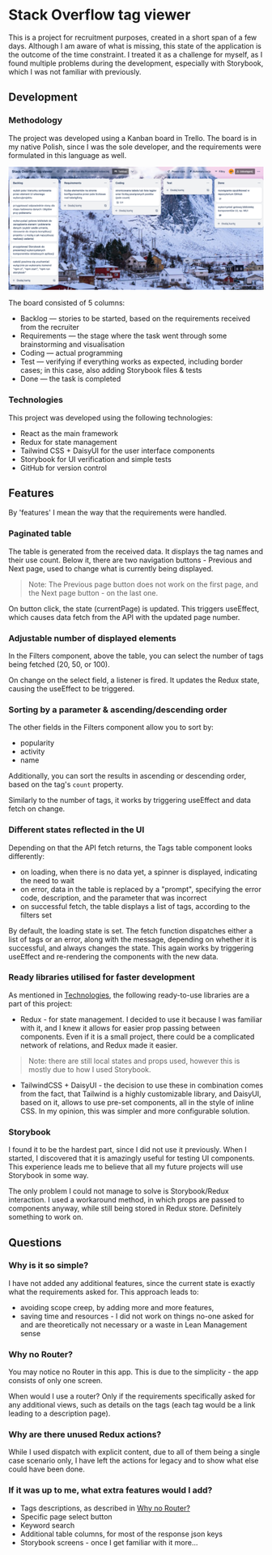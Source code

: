 # Stack Overflow tag viewer

This is a project for recruitment purposes, created in a short span of a few days. Although I am aware of what is missing, this state of the application is the outcome of the time constraint. I treated it as a challenge for myself, as I found multiple problems during the development, especially with Storybook, which I was not familiar with previously.

## Development

### Methodology

The project was developed using a Kanban board in Trello. The board is in my native Polish, since I was the sole developer, and the requirements were formulated in this language as well.

![Trello board](trello.png)

The board consisted of 5 columns:

* Backlog — stories to be started, based on the requirements received from the recruiter
* Requirements — the stage where the task went through some brainstorming and visualisation
* Coding — actual programming
* Test — verifying if everything works as expected, including border cases; in this case, also adding Storybook files & tests
* Done — the task is completed

### Technologies

This project was developed using the following technologies:

* React as the main framework
* Redux for state management
* Tailwind CSS + DaisyUI for the user interface components
* Storybook for UI verification and simple tests
* GitHub for version control

## Features

By 'features' I mean the way that the requirements were handled.

### Paginated table
The table is generated from the received data. It displays the tag names and their use count.
Below it, there are two navigation buttons - Previous and Next page, used to change what is currently being displayed.

> Note: The Previous page button does not work on the first page, and the Next page button - on the last one.

On button click, the state (currentPage) is updated. This triggers useEffect, which causes data fetch from the API with the updated page number.

### Adjustable number of displayed elements
In the Filters component, above the table, you can select the number of tags being fetched (20, 50, or 100).

On change on the select field, a listener is fired. It updates the Redux state, causing the useEffect to be triggered.

### Sorting by a parameter & ascending/descending order

The other fields in the Filters component allow you to sort by:
* popularity
* activity
* name

Additionally, you can sort the results in ascending or descending order, based on the tag's `count` property.

Similarly to the number of tags, it works by triggering useEffect and data fetch on change.

### Different states reflected in the UI

Depending on that the API fetch returns, the Tags table component looks differently:
* on loading, when there is no data yet, a spinner is displayed, indicating the need to wait
* on error, data in the table is replaced by a "prompt", specifying the error code, description, and the parameter that was incorrect
* on successful fetch, the table displays a list of tags, according to the filters set

By default, the loading state is set. The fetch function dispatches either a list of tags or an error, along with the message, depending on whether it is successful, and always changes the state. This again works by triggering useEffect and re-rendering the components with the new data.

### Ready libraries utilised for faster development

As mentioned in [Technologies](#technologies), the following ready-to-use libraries are a part of this project:

* Redux - for state management. I decided to use it because I was familiar with it, and I knew it allows for easier prop passing between components. Even if it is a small project, there could be a complicated network of relations, and Redux made it easier.

> Note: there are still local states and props used, however this is mostly due to how I used Storybook.

* TailwindCSS + DaisyUI - the decision to use these in combination comes from the fact, that Tailwind is a highly customizable library, and DaisyUI, based on it, allows to use pre-set components, all in the style of inline CSS. In my opinion, this was simpler and more configurable solution.

### Storybook
I found it to be the hardest part, since I did not use it previously. When I started, I discovered that it is amazingly useful for testing UI components. This experience leads me to believe that all my future projects will use Storybook in some way.

The only problem I could not manage to solve is Storybook/Redux interaction. I used a workaround method, in which props are passed to components anyway, while still being stored in Redux store. Definitely something to work on.

## Questions

### Why is it so simple?
I have not added any additional features, since the current state is exactly what the requirements asked for. This approach leads to:
- avoiding scope creep, by adding more and more features,
- saving time and resources - I did not work on things no-one asked for and are theoretically not necessary or a waste in Lean Management sense

### Why no Router?
You may notice no Router in this app. This is due to the simplicity - the app consists of only one screen.

When would I use a router? Only if the requirements specifically asked for any additional views, such as details on the tags (each tag would be a link leading to a description page).

### Why are there unused Redux actions?
While I used dispatch with explicit content, due to all of them being a single case scenario only, I have left the actions for legacy and to show what else could have been done.

### If it was up to me, what extra features would I add?

* Tags descriptions, as described in [Why no Router?](#why-no-router)
* Specific page select button
* Keyword search
* Additional table columns, for most of the response json keys
* Storybook screens - once I get familiar with it more...

